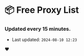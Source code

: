 # :package: Free Proxy List
### Updated every 15 minutes.

- Last updated: `2024-08-10 12:23`

:heart:
